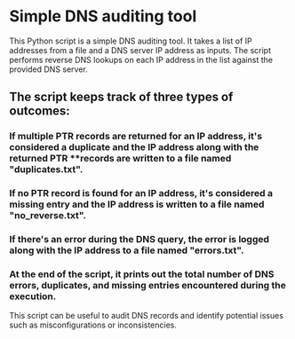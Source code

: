 # Simple DNS auditing tool

This Python script is a simple DNS auditing tool. It takes a list of IP addresses from a file and a DNS server IP address as inputs. The script performs reverse DNS lookups on each IP address in the list against the provided DNS server.

## The script keeps track of three types of outcomes:
### If multiple PTR records are returned for an IP address, it's considered a duplicate and the IP address along with the returned PTR **records are written to a file named "duplicates.txt".
### If no PTR record is found for an IP address, it's considered a missing entry and the IP address is written to a file named "no_reverse.txt".
### If there's an error during the DNS query, the error is logged along with the IP address to a file named "errors.txt".
### At the end of the script, it prints out the total number of DNS errors, duplicates, and missing entries encountered during the execution.

This script can be useful to audit DNS records and identify potential issues such as misconfigurations or inconsistencies.
